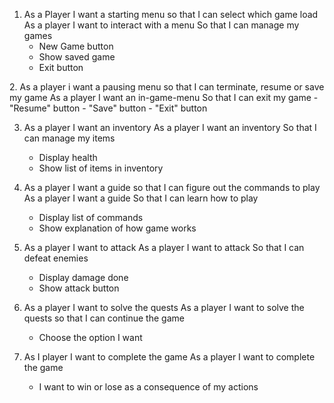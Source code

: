 1.	As a Player I want a starting menu so that I can select which game load
	As a player
	I want to interact with a menu
	So that I can manage my games
	-	New Game button
	-	Show saved game
	-	Exit button

2.⁠	As a player ⁠i want a pausing menu⁠ ⁠so that I can terminate, resume or save my game
	As a player
	I want an in-game-menu
	So that I can exit my game
	-	"Resume" button
	-	"Save" button
	-	"Exit" button

3.	As a player I want an inventory
	As a player
	I want an inventory
	So that I can manage my items
	-	Display health
	-	Show list of items in inventory

4.	As a player I want a guide so that I can figure out the commands to play
	As a player
	I want a guide
	So that I can learn how to play
	-	Display list of commands
	-	Show explanation of how game works

5.	As a player I want to attack
	As a player
	I want to attack
	So that I can defeat enemies
	-	Display damage done
	-	Show attack button

6.	As a player I want to solve the quests
	As a player
	I want to solve the quests
	so that I can continue the game
	-	Choose the option I want

7.	As I player I want to complete the game
	As a player
	I want to complete the game
	-	I want to win or lose as a consequence of my actions
